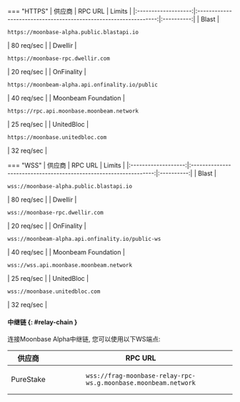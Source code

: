 === "HTTPS"
    |      供应商       |                             RPC URL                              |   Limits   |
    |:-------------------:|:----------------------------------------------------------------:|:----------:|
    |        Blast        |    <pre>```https://moonbase-alpha.public.blastapi.io```</pre>    | 80 req/sec |
    |       Dwellir       |        <pre>```https://moonbase-rpc.dwellir.com```</pre>         | 20 req/sec |
    |     OnFinality      | <pre>```https://moonbeam-alpha.api.onfinality.io/public```</pre> | 40 req/sec |
    | Moonbeam Foundation |    <pre>```https://rpc.api.moonbase.moonbeam.network```</pre>    | 25 req/sec |
    |     UnitedBloc      |         <pre>```https://moonbase.unitedbloc.com```</pre>         | 32 req/sec |

=== "WSS"
    |      供应商       |                              RPC URL                              |   Limits   |
    |:-------------------:|:-----------------------------------------------------------------:|:----------:|
    |        Blast        |     <pre>```wss://moonbase-alpha.public.blastapi.io```</pre>      | 80 req/sec |
    |       Dwellir       |          <pre>```wss://moonbase-rpc.dwellir.com```</pre>          | 20 req/sec |
    |     OnFinality      | <pre>```wss://moonbeam-alpha.api.onfinality.io/public-ws```</pre> | 40 req/sec |
    | Moonbeam Foundation |     <pre>```wss://wss.api.moonbase.moonbeam.network```</pre>      | 25 req/sec |
    |     UnitedBloc      |          <pre>```wss://moonbase.unitedbloc.com```</pre>           | 32 req/sec |

#### 中继链 {: #relay-chain }

连接Moonbase Alpha中继链, 您可以使用以下WS端点:

|  供应商   |                                    RPC URL                                    |
|:---------:|:-----------------------------------------------------------------------------:|
| PureStake | <pre>```wss://frag-moonbase-relay-rpc-ws.g.moonbase.moonbeam.network```</pre> |